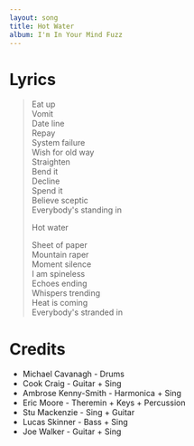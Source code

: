 ```yaml
---
layout: song
title: Hot Water
album: I'm In Your Mind Fuzz
---
```


# Lyrics

> Eat up  
> Vomit  
> Date line  
> Repay  
> System failure  
> Wish for old way  
> Straighten  
> Bend it  
> Decline  
> Spend it  
> Believe sceptic  
> Everybody's standing in  
>  
> Hot water  
>  
> Sheet of paper  
> Mountain raper  
> Moment silence  
> I am spineless  
> Echoes ending  
> Whispers trending  
> Heat is coming  
> Everybody's stranded in  

# Credits

* Michael Cavanagh - Drums  
* Cook Craig - Guitar + Sing  
* Ambrose Kenny-Smith - Harmonica + Sing  
* Eric Moore - Theremin + Keys + Percussion  
* Stu Mackenzie - Sing + Guitar  
* Lucas Skinner - Bass + Sing  
* Joe Walker - Guitar + Sing  
